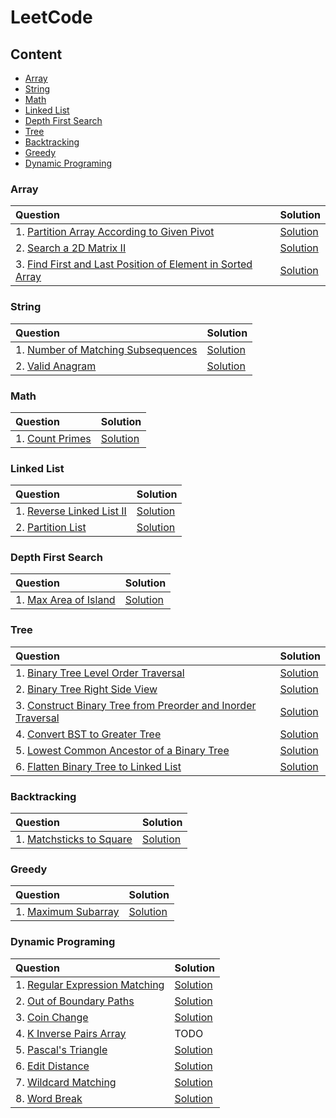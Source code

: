 # **LeetCode**

## **Content**

- [Array](#array)
- [String](#string)
- [Math](#math)
- [Linked List](#linked-list)
- [Depth First Search](#depth-first-search)
- [Tree](#tree)
- [Backtracking](#backtracking)
- [Greedy](#greedy)
- [Dynamic Programing](#dynamic-programing)

### **Array**

| Question | Solution |
| :- | :- |
| 1. [Partition Array According to Given Pivot](https://leetcode.com/problems/partition-array-according-to-given-pivot/) | [Solution](https://github.com/davidtsai0720/notes/blob/main/leetcode/Array/2161.cpp) |
| 2. [Search a 2D Matrix II](https://leetcode.com/problems/search-a-2d-matrix-ii/) | [Solution](https://github.com/davidtsai0720/notes/blob/main/leetcode/Array/0240.cpp) |
| 3. [Find First and Last Position of Element in Sorted Array](https://leetcode.com/problems/find-first-and-last-position-of-element-in-sorted-array/) | [Solution](https://github.com/davidtsai0720/notes/blob/main/leetcode/Array/0034.cpp) |

### **String**

| Question | Solution |
| :- | :- |
| 1. [Number of Matching Subsequences](https://leetcode.com/problems/number-of-matching-subsequences/) | [Solution](https://github.com/davidtsai0720/notes/blob/main/leetcode/String/0792.cpp) |
| 2. [Valid Anagram](https://leetcode.com/problems/valid-anagram/) | [Solution](https://github.com/davidtsai0720/notes/blob/main/leetcode/String/0242.cpp) |

### **Math**

| Question | Solution |
| :- | :- |
| 1. [Count Primes](https://leetcode.com/problems/count-primes/) | [Solution](https://github.com/davidtsai0720/notes/blob/main/leetcode/Math/0204.cpp) |

### **Linked List**

| Question | Solution |
| :- | :- |
| 1. [Reverse Linked List II](https://leetcode.com/problems/reverse-linked-list-ii/) | [Solution](https://github.com/davidtsai0720/notes/blob/main/leetcode/LinkedList/0092.cpp) |
| 2. [Partition List](https://leetcode.com/problems/partition-list/) | [Solution](https://github.com/davidtsai0720/notes/blob/main/leetcode/LinkedList/0086.cpp) |

### **Depth First Search**

| Question | Solution |
| :- | :- |
| 1. [Max Area of Island](https://leetcode.com/problems/max-area-of-island/) | [Solution](https://github.com/davidtsai0720/notes/blob/main/leetcode/DepthFirstSearch/0695.cpp) |

### **Tree**

| Question | Solution |
| :- | :- |
| 1. [Binary Tree Level Order Traversal](https://leetcode.com/problems/binary-tree-level-order-traversal/) | [Solution](https://github.com/davidtsai0720/notes/blob/main/leetcode/Tree/0102.cpp) |
| 2. [Binary Tree Right Side View](https://leetcode.com/problems/binary-tree-right-side-view/) | [Solution](https://github.com/davidtsai0720/notes/blob/main/leetcode/Tree/0199.cpp) |
| 3. [Construct Binary Tree from Preorder and Inorder Traversal](https://leetcode.com/problems/construct-binary-tree-from-preorder-and-inorder-traversal/) | [Solution](https://github.com/davidtsai0720/notes/blob/main/leetcode/Tree/0105.cpp) |
| 4. [Convert BST to Greater Tree](https://leetcode.com/problems/convert-bst-to-greater-tree/) | [Solution](https://github.com/davidtsai0720/notes/blob/main/leetcode/Tree/0538.cpp) |
| 5. [Lowest Common Ancestor of a Binary Tree](https://leetcode.com/problems/lowest-common-ancestor-of-a-binary-tree/) | [Solution](https://github.com/davidtsai0720/notes/blob/main/leetcode/Tree/0236.cpp) |
| 6. [Flatten Binary Tree to Linked List](https://leetcode.com/problems/flatten-binary-tree-to-linked-list/) | [Solution](https://github.com/davidtsai0720/notes/blob/main/leetcode/Tree/0114.cpp) |

### **Backtracking**

| Question | Solution |
| :- | :- |
| 1. [Matchsticks to Square](https://leetcode.com/problems/matchsticks-to-square/) | [Solution](https://github.com/davidtsai0720/notes/blob/main/leetcode/Backtracking/0473.cpp) |

### **Greedy**

| Question | Solution |
| :- | :- |
| 1. [Maximum Subarray](https://leetcode.com/problems/maximum-subarray/) | [Solution](https://github.com/davidtsai0720/notes/blob/main/leetcode/Greedy/0053.cpp) |

### **Dynamic Programing**

| Question | Solution |
| :- | :- |
| 1. [Regular Expression Matching](https://leetcode.com/problems/regular-expression-matching/) | [Solution](https://github.com/davidtsai0720/notes/blob/main/leetcode/DynamicPrograming/0010.cpp) |
| 2. [Out of Boundary Paths](https://leetcode.com/problems/out-of-boundary-paths/) | [Solution](https://github.com/davidtsai0720/notes/blob/main/leetcode/DynamicPrograming/0576.cpp) |
| 3. [Coin Change](https://leetcode.com/problems/coin-change/) | [Solution](https://github.com/davidtsai0720/notes/blob/main/leetcode/DynamicPrograming/0322.cpp) |
| 4. [K Inverse Pairs Array](https://leetcode.com/problems/k-inverse-pairs-array/) | TODO |
| 5. [Pascal's Triangle](https://leetcode.com/problems/pascals-triangle/) | [Solution](https://github.com/davidtsai0720/notes/blob/main/leetcode/DynamicPrograming/0118.cpp) |
| 6. [Edit Distance](https://leetcode.com/problems/edit-distance/) | [Solution](https://github.com/davidtsai0720/notes/blob/main/leetcode/DynamicPrograming/0072.cpp) |
| 7. [Wildcard Matching](https://leetcode.com/problems/wildcard-matching/) | [Solution](https://github.com/davidtsai0720/notes/blob/main/leetcode/DynamicPrograming/0044.cpp) |
| 8. [Word Break](https://leetcode.com/problems/word-break/) | [Solution](https://github.com/davidtsai0720/notes/blob/main/leetcode/DynamicPrograming/0139.cpp) |
